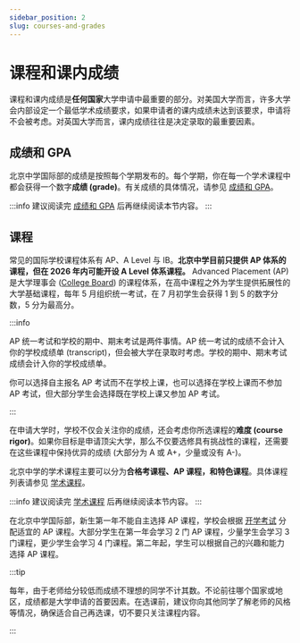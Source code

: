 ```yaml
---
sidebar_position: 2
slug: courses-and-grades
---
```


# 课程和课内成绩

课程和课内成绩是**任何国家**大学申请中最重要的部分。对美国大学而言，许多大学会内部设定一个最低学术成绩要求，如果申请者的课内成绩未达到该要求，申请将不会被考虑。对英国大学而言，课内成绩往往是决定录取的最重要因素。

## 成绩和 GPA

北京中学国际部的成绩是按照每个学期发布的。每个学期，你在每一个学术课程中都会获得一个数字**成绩 (grade)**。有关成绩的具体情况，请参见 [成绩和 GPA](/basic-information/grades)。

:::info
建议阅读完 [成绩和 GPA](/basic-information/grades) 后再继续阅读本节内容。
:::

## 课程

常见的国际学校课程体系有 AP、A Level 与 IB。**北京中学目前只提供 AP 体系的课程，但在 2026 年内可能开设 A Level 体系课程。** Advanced Placement (AP) 是大学理事会 ([College Board](https://collegeboard.org)) 的课程体系，在高中课程之外为学生提供拓展性的大学基础课程，每年 5 月组织统一考试，在 7 月初学生会获得 1 到 5 的数字分数，5 分为最高分。

:::info

AP 统一考试和学校的期中、期末考试是两件事情。AP 统一考试的成绩不会计入你的学校成绩单 (transcript)，但会被大学在录取时考虑。学校的期中、期末考试成绩会计入你的学校成绩单。

你可以选择自主报名 AP 考试而不在学校上课，也可以选择在学校上课而不参加 AP 考试，但大部分学生会选择既在学校上课又参加 AP 考试。

:::

在申请大学时，学校不仅会关注你的成绩，还会考虑你所选课程的**难度 (course rigor)**。如果你目标是申请顶尖大学，那么不仅要选修具有挑战性的课程，还需要在这些课程中保持优异的成绩 (大部分为 A 或 A+，少量或没有 A-)。

北京中学的学术课程主要可以分为**合格考课程、AP 课程，和特色课程**。具体课程列表请参见 [学术课程](/basic-information/courses)。

:::info
建议阅读完 [学术课程](/basic-information/courses) 后再继续阅读本节内容。
:::

在北京中学国际部，新生第一年不能自主选择 AP 课程，学校会根据 [开学考试](/freshmen-timeline/entry-exam) 分配适宜的 AP 课程。大部分学生在第一年会学习 2 门 AP 课程，少量学生会学习 3 门课程，更少学生会学习 4 门课程。第二年起，学生可以根据自己的兴趣和能力选择 AP 课程。

:::tip

每年，由于老师给分较低而成绩不理想的同学不计其数。不论前往哪个国家或地区，成绩都是大学申请的首要因素。在选课前，建议你向其他同学了解老师的风格等情况，确保适合自己再选课，切不要只关注课程内容。

:::

